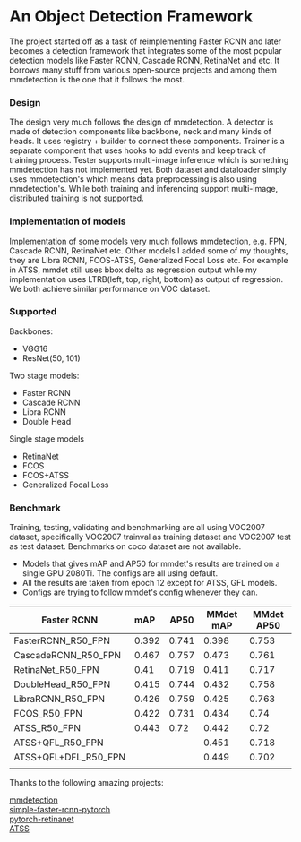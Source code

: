 # An Object Detection Framework
The project started off as a task of reimplementing Faster RCNN and later becomes a detection framework that integrates some of the most popular detection models like Faster RCNN, Cascade RCNN, RetinaNet and etc. It borrows many stuff from various open-source projects and among them mmdetection is the one that it follows the most.



### Design

The design very much follows the design of mmdetection. A detector is made of detection  components like backbone, neck and many kinds of heads. It uses registry + builder to connect these components. Trainer is a separate component that uses hooks to add events and keep track of training process. Tester supports multi-image inference which is something mmdetection has not implemented yet. Both dataset and dataloader simply uses mmdetection's which means data preprocessing is also using mmdetection's. While both training and inferencing support multi-image, distributed training is not supported. 



### Implementation of models

Implementation of some models very much follows mmdetection, e.g. FPN, Cascade RCNN, RetinaNet etc. Other models I added some of my thoughts, they are Libra RCNN, FCOS-ATSS, Generalized Focal Loss etc. For example in ATSS, mmdet still uses bbox delta as regression output while my implementation uses LTRB(left, top, right, bottom) as output of regression. We both achieve similar performance on VOC dataset. 



### Supported

Backbones:

- VGG16
- ResNet(50, 101)

Two stage models:

- Faster RCNN
- Cascade RCNN
- Libra RCNN
- Double Head

Single stage models

- RetinaNet
- FCOS
- FCOS+ATSS
- Generalized Focal Loss



### Benchmark

Training, testing, validating and benchmarking are all using VOC2007 dataset, specifically VOC2007 trainval as training dataset and VOC2007 test as test dataset. Benchmarks on coco dataset are not available. 

- Models that gives mAP and AP50 for mmdet's results are trained on a single GPU 2080Ti. The configs are all using default. 
- All the results are taken from epoch 12 except for ATSS, GFL models.
- Configs are trying to follow mmdet's config whenever they can. 



| Faster RCNN          | mAP   | AP50  | MMdet mAP | MMdet AP50 |
| -------------------- | :---- | ----- | --------- | ---------- |
| FasterRCNN_R50_FPN   | 0.392 | 0.741 | 0.398     | 0.753      |
| CascadeRCNN_R50_FPN  | 0.467 | 0.757 | 0.473     | 0.761      |
| RetinaNet_R50_FPN    | 0.41  | 0.719 | 0.411     | 0.717      |
| DoubleHead_R50_FPN   | 0.415 | 0.744 | 0.432     | 0.758      |
| LibraRCNN_R50_FPN    | 0.426 | 0.759 | 0.425     | 0.763      |
| FCOS_R50_FPN         | 0.422 | 0.731 | 0.434     | 0.74       |
| ATSS_R50_FPN         | 0.443 | 0.72  | 0.442     | 0.72       |
| ATSS+QFL_R50_FPN     |       |       | 0.451     | 0.718      |
| ATSS+QFL+DFL_R50_FPN |       |       | 0.449     | 0.702      |
|                      |       |       |           |            |







Thanks to the following amazing projects:


[mmdetection](https://github.com/open-mmlab/mmdetection)  
[simple-faster-rcnn-pytorch](https://github.com/chenyuntc/simple-faster-rcnn-pytorch)  
[pytorch-retinanet](https://github.com/kuangliu/pytorch-retinanet)  
[ATSS](https://github.com/sfzhang15/ATSS)  

